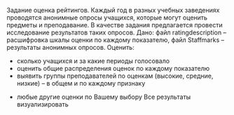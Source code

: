 Задание оценка рейтингов. Каждый год в разных учебных заведениях проводятся анонимные опросы учащихся, которые могут оценить предметы и преподавание. В качестве задания предлагается провести исследование результатов таких опросов. Дано: файл ratingdescription – расшифровка шкалы оценки по каждому показателю, файл Staffmarks – результаты анонимных опросов. 
Оценить:
- сколько учащихся и за какие периоды голосовало
- оценить общие распределения оценок по каждому показателю
- выявить группы преподавателей по оценкам (высокие, средние, низкие) – в общем и по каждому признаку 
+ любые другие оценки по Вашему выбору
 Все результаты визуализировать
